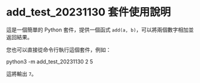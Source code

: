 # add_test_20231130 套件使用說明

這是一個簡單的 Python 套件，提供一個函式 `add(a, b)`，可以將兩個數字相加並返回結果。

您也可以直接從命令行執行這個套件，例如：


python3 -m add_test_20231130 2 5


這將輸出 `7`。